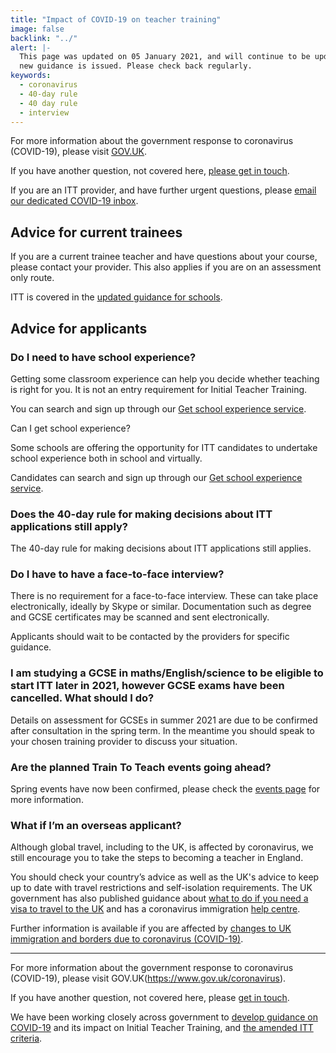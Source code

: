 ```yaml
---
title: "Impact of COVID-19 on teacher training"
image: false
backlink: "../"
alert: |-
  This page was updated on 05 January 2021, and will continue to be updated as
  new guidance is issued. Please check back regularly.
keywords:
  - coronavirus
  - 40-day rule
  - 40 day rule
  - interview
---
```


For more information about the government response to coronavirus (COVID-19), please visit [GOV.UK](https://www.gov.uk/coronavirus).

If you have another question, not covered here, [please get in touch](#talk-to-us).

If you are an ITT provider, and have further urgent questions, please [email our dedicated COVID-19 inbox](mailto:DfE.coronavirushelpline@education.gov.uk).

## Advice for current trainees

If you are a current trainee teacher and have questions about your course, please contact your provider. This also applies if you are on an assessment only route.

ITT is covered in the [updated guidance for schools](https://www.gov.uk/government/publications/actions-for-schools-during-the-coronavirus-outbreak#school-workforce).

## Advice for applicants

### Do I need to have school experience?

Getting some classroom experience can help you decide whether teaching is right for you. It is not an entry requirement for Initial Teacher Training.

You can search and sign up through our [Get school experience service](https://schoolexperience.education.gov.uk/).

Can I get school experience?

Some schools are offering the opportunity for ITT candidates to undertake school experience both in school and virtually.

Candidates can search and sign up through our [Get school experience service](https://schoolexperience.education.gov.uk/).

### Does the 40-day rule for making decisions about ITT applications still apply?

The 40-day rule for making decisions about ITT applications still applies.

### Do I have to have a face-to-face interview?

There is no requirement for a face-to-face interview. These can take place electronically, ideally by Skype or similar. Documentation such as degree and GCSE certificates may be scanned and sent electronically.

Applicants should wait to be contacted by the providers for specific guidance.

### I am studying a GCSE in maths/English/science to be eligible to start ITT later in 2021, however GCSE exams have been cancelled. What should I do?

Details on assessment for GCSEs in summer 2021 are due to be confirmed after consultation in the spring term. In the meantime you should speak to your chosen training provider to discuss your situation.

### Are the planned Train To Teach events going ahead?

Spring events have now been confirmed, please check the [events page](/events) for more information.

### What if I’m an overseas applicant?

Although global travel, including to the UK, is affected by coronavirus, we still encourage you to take the steps to becoming a teacher in England.

You should check your country’s advice as well as the UK's advice to keep up to date with travel restrictions and self-isolation requirements. The UK government has also published guidance about [what to do if you need a visa to travel to the UK](https://www.gov.uk/guidance/coronavirus-covid-19-advice-for-uk-visa-applicants-and-temporary-uk-residents#outside-uk) and has a coronavirus immigration [help centre](https://www.gov.uk/guidance/coronavirus-covid-19-advice-for-uk-visa-applicants-and-temporary-uk-residents#helpline).

Further information is available if you are affected by [changes to UK immigration and borders due to coronavirus (COVID-19)](https://www.gov.uk/government/collections/coronavirus-covid-19-immigration-and-borders).

---

For more information about the government response to coronavirus (COVID-19), please visit GOV.UK(https://www.gov.uk/coronavirus).

If you have another question, not covered here, please [get in touch](#talk-to-us).

We have been working closely across government to [develop guidance on COVID-19](https://www.gov.uk/government/publications/coronavirus-covid-19-initial-teacher-training-itt) and its impact on Initial Teacher Training, and [the amended ITT criteria](https://www.gov.uk/government/publications/initial-teacher-training-criteria).
